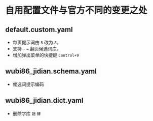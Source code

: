 # 自用配置文件与官方不同的变更之处

## default.custom.yaml

* 每页提示词由 `5` 改为 `8`。
* 支持 `-` `=` 翻页候选词库。
* 增加弹出菜单的快捷键 `Control+9`


## wubi86_jidian.schema.yaml

* 候选词提示编码

## wubi86_jidian.dict.yaml

* 删除字库 `題` `醳` 
